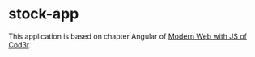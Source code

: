 # stock-app

This application is based on chapter Angular of [Modern Web with JS of Cod3r](https://www.cod3r.com.br/courses/web-moderno).

